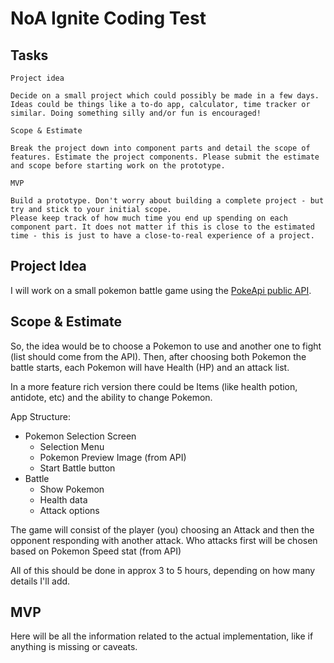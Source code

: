 # NoA Ignite Coding Test

## Tasks
```
Project idea

Decide on a small project which could possibly be made in a few days. Ideas could be things like a to-do app, calculator, time tracker or similar. Doing something silly and/or fun is encouraged!

Scope & Estimate

Break the project down into component parts and detail the scope of features. Estimate the project components. Please submit the estimate and scope before starting work on the prototype.

MVP

Build a prototype. Don't worry about building a complete project - but try and stick to your initial scope.
Please keep track of how much time you end up spending on each component part. It does not matter if this is close to the estimated time - this is just to have a close-to-real experience of a project.
```

## Project Idea
I will work on a small pokemon battle game using the [PokeApi public API](https://pokeapi.co/).

## Scope & Estimate
So, the idea would be to choose a Pokemon to use and another one to fight (list should come from the API). Then, after choosing both Pokemon the battle starts, each Pokemon will have Health (HP) and an attack list.

In a more feature rich version there could be Items (like health potion, antidote, etc) and the ability to change Pokemon.

App Structure:
  - Pokemon Selection Screen
    - Selection Menu
    - Pokemon Preview Image (from API)
    - Start Battle button
  - Battle
    - Show Pokemon
    - Health data
    - Attack options 

The game will consist of the player (you) choosing an Attack and then the opponent responding with another attack. Who attacks first will be chosen based on Pokemon Speed stat (from API)

All of this should be done in approx 3 to 5 hours, depending on how many details I'll add.

## MVP

Here will be all the information related to the actual implementation, like if anything is missing or caveats.